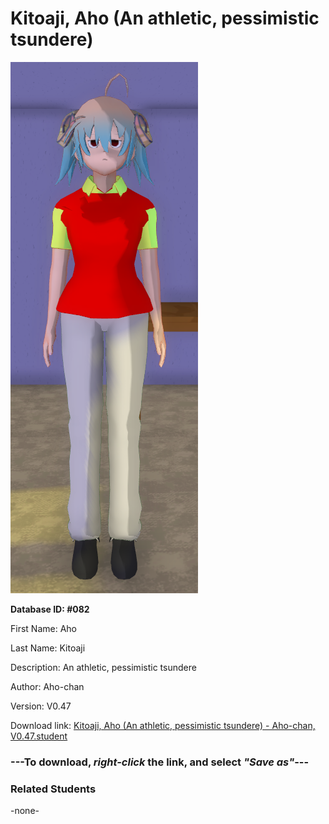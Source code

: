 # Kitoaji, Aho (An athletic, pessimistic tsundere)

<img src="Files/Kitoaji, Aho (An athletic, pessimistic tsundere).png" title="Kitoaji, Aho (An athletic, pessimistic tsundere) - Aho-chan, V0.47">

**Database ID: #082**

First Name: Aho

Last Name: Kitoaji

Description: An athletic, pessimistic tsundere

Author: Aho-chan

Version: V0.47

Download link: <a href="https://raw.githubusercontent.com/Arbiter1223/Daigaku-Gurashi-Custom-Students/master/Students/Files/Kitoaji%2C%20Aho%20(An%20athletic%2C%20pessimistic%20tsundere)%20-%20Aho-chan%2C%20V0.47.student">Kitoaji, Aho (An athletic, pessimistic tsundere) - Aho-chan, V0.47.student</a>

### ---**To download, _right-click_ the link, and select _"Save as"_**---

### Related Students

-none-
